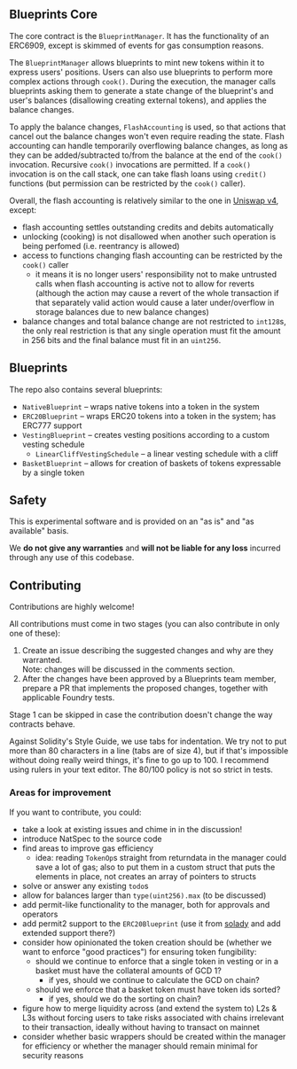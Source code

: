 ## Blueprints Core

The core contract is the `BlueprintManager`. It has the functionality of an ERC6909, except is skimmed of events for gas consumption reasons.

The `BlueprintManager` allows blueprints to mint new tokens within it to express users' positions. Users can also use blueprints to perform more complex actions through `cook()`. During the execution, the manager calls blueprints asking them to generate a state change of the blueprint's and user's balances (disallowing creating external tokens), and applies the balance changes.

To apply the balance changes, `FlashAccounting` is used, so that actions that cancel out the balance changes won't even require reading the state. Flash accounting can handle temporarily overflowing balance changes, as long as they can be added/subtracted to/from the balance at the end of the `cook()` invocation. Recursive `cook()` invocations are permitted. If a `cook()` invocation is on the call stack, one can take flash loans using `credit()` functions (but permission can be restricted by the `cook()` caller).

Overall, the flash accounting is relatively similar to the one in [Uniswap v4](https://github.com/Uniswap/v4-core), except:
- flash accounting settles outstanding credits and debits automatically
- unlocking (cooking) is not disallowed when another such operation is being perfomed (i.e. reentrancy is allowed)
- access to functions changing flash accounting can be restricted by the `cook()` caller
	- it means it is no longer users' responsibility not to make untrusted calls when flash accounting is active not to allow for reverts (although the action may cause a revert of the whole transaction if that separately valid action would cause a later under/overflow in storage balances due to new balance changes)
- balance changes and total balance change are not restricted to `int128`s, the only real restriction is that any single operation must fit the amount in 256 bits and the final balance must fit in an `uint256`.

## Blueprints

The repo also contains several blueprints:
- `NativeBlueprint` – wraps native tokens into a token in the system
- `ERC20Blueprint` – wraps ERC20 tokens into a token in the system; has ERC777 support
- `VestingBlueprint` – creates vesting positions according to a custom vesting schedule
	- `LinearCliffVestingSchedule` – a linear vesting schedule with a cliff
- `BasketBlueprint` – allows for creation of baskets of tokens expressable by a single token

## Safety

This is experimental software and is provided on an "as is" and "as available" basis.

We **do not give any warranties** and **will not be liable for any loss** incurred through any use of this codebase.

## Contributing

Contributions are highly welcome!

All contributions must come in two stages (you can also contribute in only one of these):
1. Create an issue describing the suggested changes and why are they warranted. \
	Note: changes will be discussed in the comments section.
2. After the changes have been approved by a Blueprints team member, prepare a PR that implements the proposed changes, together with applicable Foundry tests.

Stage 1 can be skipped in case the contribution doesn't change the way contracts behave.

Against Solidity's Style Guide, we use tabs for indentation. We try not to put more than 80 characters in a line (tabs are of size 4), but if that's impossible without doing really weird things, it's fine to go up to 100. I recommend using rulers in your text editor. The 80/100 policy is not so strict in tests.

### Areas for improvement

If you want to contribute, you could:
- take a look at existing issues and chime in in the discussion!
- introduce NatSpec to the source code
- find areas to improve gas efficiency
	- idea: reading `TokenOp`s straight from returndata in the manager could save a lot of gas; also to put them in a custom struct that puts the elements in place, not creates an array of pointers to structs
- solve or answer any existing `todo`s
- allow for balances larger than `type(uint256).max` (to be discussed)
- add permit-like functionality to the manager, both for approvals and operators
- add permit2 support to the `ERC20Blueprint` (use it from [solady](https://github.com/vectorized/solady) and add extended support there?)
- consider how opinionated the token creation should be (whether we want to enforce "good practices") for ensuring token fungibility:
	- should we continue to enforce that a single token in vesting or in a basket must have the collateral amounts of GCD 1?
		- if yes, should we continue to calculate the GCD on chain?
	- should we enforce that a basket token must have token ids sorted?
		- if yes, should we do the sorting on chain?
- figure how to merge liquidity across (and extend the system to) L2s & L3s without forcing users to take risks associated with chains irrelevant to their transaction, ideally without having to transact on mainnet
- consider whether basic wrappers should be created within the manager for efficiency or whether the manager should remain minimal for security reasons
